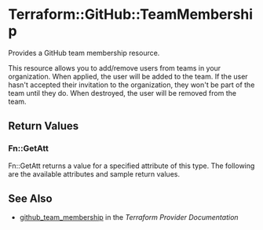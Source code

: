 # Terraform::GitHub::TeamMembership

Provides a GitHub team membership resource.

This resource allows you to add/remove users from teams in your organization. When applied,
the user will be added to the team. If the user hasn't accepted their invitation to the
organization, they won't be part of the team until they do. When
destroyed, the user will be removed from the team.

## Return Values

### Fn::GetAtt

Fn::GetAtt returns a value for a specified attribute of this type. The following are the available attributes and sample return values.

## See Also

* [github_team_membership](https://www.terraform.io/docs/providers/github/r/team_membership.html) in the _Terraform Provider Documentation_